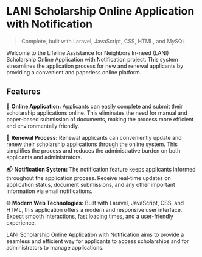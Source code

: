 # LANI Scholarship Online Application with Notification

> Complete, built with  Laravel, JavaScript, CSS, HTML, and MySQL

Welcome to the Lifeline Assistance for Neighbors In-need (LANI) Scholarship Online Application with Notification project. This system streamlines the application process for new and renewal applicants by providing a convenient and paperless online platform.

## Features

📝 **Online Application:**
Applicants can easily complete and submit their scholarship applications online. This eliminates the need for manual and paper-based submission of documents, making the process more efficient and environmentally friendly.

🔄 **Renewal Process:**
Renewal applicants can conveniently update and renew their scholarship applications through the online system. This simplifies the process and reduces the administrative burden on both applicants and administrators.

📬 **Notification System:**
The notification feature keeps applicants informed throughout the application process. Receive real-time updates on application status, document submissions, and any other important information via email notifications.

🌐 **Modern Web Technologies:**
Built with Laravel, JavaScript, CSS, and HTML, this application offers a modern and responsive user interface. Expect smooth interactions, fast loading times, and a user-friendly experience.

LANI Scholarship Online Application with Notification aims to provide a seamless and efficient way for applicants to access scholarships and for administrators to manage applications.
